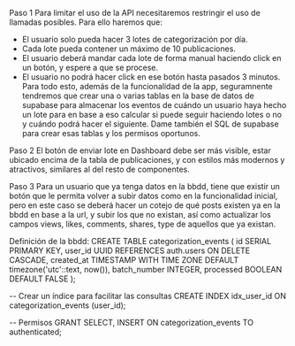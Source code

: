 Paso 1
Para limitar el uso de la API necesitaremos restringir el uso de llamadas posibles.
Para ello haremos que:
- El usuario solo pueda hacer 3 lotes de categorización por día.
- Cada lote pueda contener un máximo de 10 publicaciones.
- El usuario deberá mandar cada lote de forma manual haciendo click en un botón, y espere a que se procese.
- El usuario no podrá hacer click en ese botón hasta pasados 3 minutos.
Para todo esto, además de la funcionalidad de la app, seguramnente tendremos que crear una o varias tablas en la base de datos de supabase para almacenar los eventos de cuándo un usuario haya hecho un lote para en base a eso calcular si puede seguir haciendo lotes o no y cuándo podrá hacer el siguiente. Dame también el SQL de supabase para crear esas tablas y los permisos oportunos. 

Paso 2
El botón de enviar lote en Dashboard debe ser más visible, estar ubicado encima de la tabla de publicaciones, y con estilos más modernos y atractivos, similares al del resto de componentes. 

Paso 3
Para un usuario que ya tenga datos en la bbdd, tiene que existir un botón que le permita volver a subir datos como en la funcionalidad inicial, pero en este caso se deberá hacer un cotejo de qué posts existen ya en la bbdd en base a la url, y  subir los que no existan, así como actualizar los campos views,	likes,	comments,	shares,	type de aquellos que ya existan.


Definición de la bbdd:
CREATE TABLE categorization_events (
    id SERIAL PRIMARY KEY,
    user_id UUID REFERENCES auth.users ON DELETE CASCADE,
    created_at TIMESTAMP WITH TIME ZONE DEFAULT timezone('utc'::text, now()),
    batch_number INTEGER,
    processed BOOLEAN DEFAULT FALSE
);

-- Crear un índice para facilitar las consultas
CREATE INDEX idx_user_id ON categorization_events (user_id);

-- Permisos
GRANT SELECT, INSERT ON categorization_events TO authenticated;